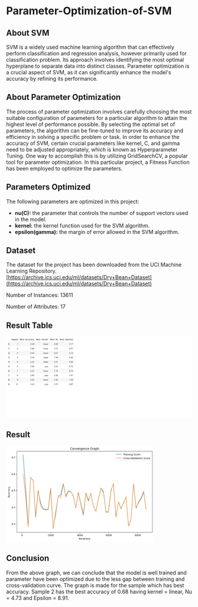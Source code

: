 # Parameter-Optimization-of-SVM


## About SVM

SVM is a widely used machine learning algorithm that can effectively perform classification and regression analysis, however primarily used for classification problem. Its approach involves identifying the most optimal hyperplane to separate data into distinct classes. Parameter optimization is a crucial aspect of SVM, as it can significantly enhance the model's accuracy by refining its performance.

## About Parameter Optimization

The process of parameter optimization involves carefully choosing the most suitable configuration of parameters for a particular algorithm to attain the highest level of performance possible. By selecting the optimal set of parameters, the algorithm can be fine-tuned to improve its accuracy and efficiency in solving a specific problem or task.
In order to enhance the accuracy of SVM, certain crucial parameters like kernel, C, and gamma need to be adjusted appropriately, which is known as Hyperparameter Tuning. One way to accomplish this is by utilizing GridSearchCV, a popular tool for parameter optimization.
In this particular project, a Fitness Function has been employed to optimize the parameters. 

## Parameters Optimized

The following parameters are optimized in this project:

- **nu(C):** the parameter that controls the number of support vectors used in the model.
- **kernel:** the kernel function used for the SVM algorithm.
- **epsilon(gamma):** the margin of error allowed in the SVM algorithm.

## Dataset
The dataset for the project has been downloaded from the UCI Machine Learning Repository.
[https://archive.ics.uci.edu/ml/datasets/Dry+Bean+Dataset](https://archive.ics.uci.edu/ml/datasets/Dry+Bean+Dataset)


Number of Instances: 13611

Number of Attributes: 17

## Result Table
<img src="result table.png" width=800/>

## Result
<img src="result.png" width=400/>

## Conclusion
From the above graph, we can conclude that the model is well trained and parameter have been optimized due to the less gap between training and cross-validation curve.
The graph is made for the sample which has best accuracy. Sample 2 has the best accuracy of 0.68 having kernel = linear, Nu = 4.73 and Epsilon = 8.91.
